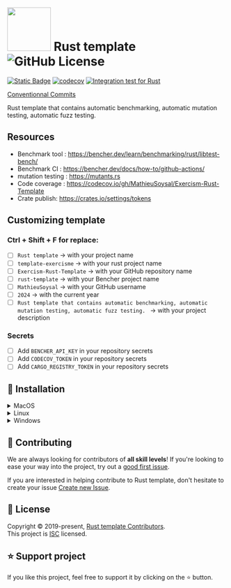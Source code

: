 # <img src="https://www.rust-lang.org/logos/rust-logo-blk.svg" width="100"> Rust template ![GitHub License](https://img.shields.io/github/license/MathieuSoysal/Exercism-Rust-Template)
[![Static Badge](https://img.shields.io/badge/online-green?logo=gamejolt&logoColor=white&label=Benchmark%20tracks&labelColor=black&link=https%3A%2F%2Fbencher.dev%2Fconsole%2Fprojects%2Frust-template)](https://bencher.dev/console/projects/rust-template)
[![codecov](https://codecov.io/gh/MathieuSoysal/Exercism-Rust-Template/graph/badge.svg?token=MrM1EEfgvD)](https://codecov.io/gh/MathieuSoysal/Exercism-Rust-Template)
[![Integration test for Rust](https://github.com/MathieuSoysal/Exercism-Rust-Template/actions/workflows/integration-test.yml/badge.svg)](https://github.com/MathieuSoysal/Exercism-Rust-Template/actions/workflows/integration-test.yml)

[Conventionnal Commits](https://www.conventionalcommits.org/en/v1.0.0/)


Rust template that contains automatic benchmarking, automatic mutation testing, automatic fuzz testing. 

## Resources

- Benchmark tool : https://bencher.dev/learn/benchmarking/rust/libtest-bench/
- Benchmark CI : https://bencher.dev/docs/how-to/github-actions/
- mutation testing : https://mutants.rs
- Code coverage : https://codecov.io/gh/MathieuSoysal/Exercism-Rust-Template
- Crate publish: https://crates.io/settings/tokens

## Customizing template

### Ctrl + Shift + F for replace:
- [ ] `Rust template` -> with your project name
- [ ] `template-exercisme` -> with your rust project name
- [ ] `Exercism-Rust-Template` -> with your GitHub repository name
- [ ] `rust-template` -> with your Bencher project name
- [ ] `MathieuSoysal` -> with your GitHub username
- [ ] `2024` -> with the current year
- [ ] `Rust template that contains automatic benchmarking, automatic mutation testing, automatic fuzz testing. ` -> with your project description

### Secrets
- [ ] Add `BENCHER_API_KEY` in your repository secrets
- [ ] Add `CODECOV_TOKEN` in your repository secrets
- [ ] Add `CARGO_REGISTRY_TOKEN` in your repository secrets

## 🚀 Installation


<details>
<summary>MacOS</summary>
Install the latest version for your system:

```bash
curl -sS https://raw.githubusercontent.com/MathieuSoysal/Exercisme-Rust-Template/main/install/install.sh | sh
```
</details>

<details>
<summary>Linux</summary>

Install the latest version for your system:
```bash
curl -sS https://raw.githubusercontent.com/MathieuSoysal/Exercisme-Rust-Template/main/install/install.sh | sh
```
</details>

<details>
<summary>Windows</summary>

Install the latest version for your system: [Install](https://github.com/MathieuSoysal/Exercisme-Rust-Template/releases/latest/download/starship-x86_64-pc-windows-msvc.msi)

</details>

## 🤝 Contributing

We are always looking for contributors of **all skill levels**! If you're looking to ease your way into the project, try out a [good first issue](https://github.com/MathieuSoysal/Exercism-Rust-Template/labels/🌱%20good%20first%20issue).

If you are interested in helping contribute to Rust template, don't hesitate to create your issue [Create new Issue](https://github.com/MathieuSoysal/Exercism-Rust-Template/issues/new/choose).

## 📝 License

Copyright © 2019-present, [Rust template Contributors](https://github.com/MathieuSoysal/Exercism-Rust-Template/graphs/contributors).<br>
This project is [ISC](https://github.com/MathieuSoysal/Exercism-Rust-Template/blob/main/LICENSE) licensed.

## ⭐️ Support project

If you like this project, feel free to support it by clicking on the ⭐️ button. 